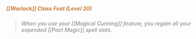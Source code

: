 ##### *<span style="color:rgb(203, 123, 55)">[[Warlock]] Class Feat (Level 20)</span>*

> *<span style="color:rgb(125, 125, 125)">When you use your [[Magical Cunning]] feature, you regain all your expended [[Pact Magic]] spell slots.</span>*